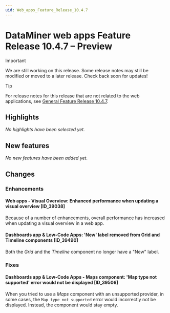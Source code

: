 ```yaml
---
uid: Web_apps_Feature_Release_10.4.7
---
```


# DataMiner web apps Feature Release 10.4.7 – Preview

> [!IMPORTANT]
> We are still working on this release. Some release notes may still be modified or moved to a later release. Check back soon for updates!

> [!TIP]
> For release notes for this release that are not related to the web applications, see [General Feature Release 10.4.7](xref:General_Feature_Release_10.4.7).

## Highlights

*No highlights have been selected yet.*

## New features

*No new features have been added yet.*

## Changes

### Enhancements

#### Web apps - Visual Overview: Enhanced performance when updating a visual overview [ID_39038]

<!-- MR 10.3.0 [CU16] / 10.4.0 [CU4] - FR 10.4.7 -->

Because of a number of enhancements, overall performance has increased when updating a visual overview in a web app.

#### Dashboards app & Low-Code Apps: 'New' label removed from Grid and Timeline components [ID_39490]

<!-- MR 10.3.0 [CU16] / 10.4.0 [CU4] - FR 10.4.7 -->

Both the *Grid* and the *Timeline* component no longer have a "New" label.

### Fixes

#### Dashboards app & Low-Code Apps - Maps component: 'Map type not supported' error would not be displayed [ID_39506]

<!-- MR 10.3.0 [CU16] / 10.4.0 [CU4] - FR 10.4.7 -->

When you tried to use a *Maps* component with an unsupported provider, in some cases, the `Map type not supported` error would incorrectly not be displayed. Instead, the component would stay empty.
